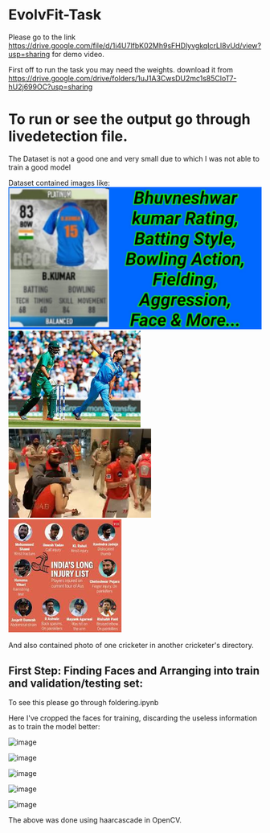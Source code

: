 # EvolvFit-Task

Please go to the link https://drive.google.com/file/d/1i4U7lfbK02Mh9sFHDlyvgkqIcrLl8vUd/view?usp=sharing for demo video.

First off to run the task you may need the weights. download it from https://drive.google.com/drive/folders/1uJ1A3CwsDU2mc1s85CloT7-hU2j699OC?usp=sharing

# To run or see the output go through livedetection file.


The Dataset is not a good one and very small due to which I was not able to train a good model

Dataset contained images like:
![alt text](https://github.com/raisinghanii/EvolvFit-Task/blob/master/images/bhuvneshwar_kumar/c965e47869.jpg)
![alt text](https://github.com/raisinghanii/EvolvFit-Task/blob/master/images/jasprit_bumrah/2751420e7e.jpg)
![alt text](https://github.com/raisinghanii/EvolvFit-Task/blob/master/images/mohammed_shami/fdae0c1962.jpg)
![alt text](https://github.com/raisinghanii/EvolvFit-Task/blob/master/images/ravindra_jadeja/e96843617c.jpg)

And also contained photo of one cricketer in another cricketer's directory.


## First Step: Finding Faces and Arranging into train and validation/testing set:

To see this please go through foldering.ipynb

Here I've cropped the faces for training, discarding the useless information as to train the model better:

![image](https://user-images.githubusercontent.com/46864533/118835703-dde6af00-b8e0-11eb-81e6-2a30d9b36b15.png)

![image](https://user-images.githubusercontent.com/46864533/118835781-edfe8e80-b8e0-11eb-80d6-380dd06a061d.png)

![image](https://user-images.githubusercontent.com/46864533/118835856-fce54100-b8e0-11eb-9c74-d17fca0a4e37.png)

![image](https://user-images.githubusercontent.com/46864533/118835913-0a023000-b8e1-11eb-964d-446148e8bbea.png)

![image](https://user-images.githubusercontent.com/46864533/118836144-3d44bf00-b8e1-11eb-9dd3-978f31fce17f.png)


The above was done using haarcascade in OpenCV.



